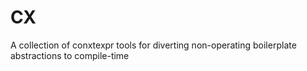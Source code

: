 # CX
A collection of conxtexpr tools for diverting non-operating boilerplate abstractions to compile-time
